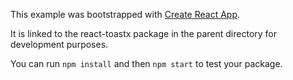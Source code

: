 This example was bootstrapped with [Create React App](https://github.com/facebook/create-react-app).

It is linked to the react-toastx package in the parent directory for development purposes.

You can run `npm install` and then `npm start` to test your package.
